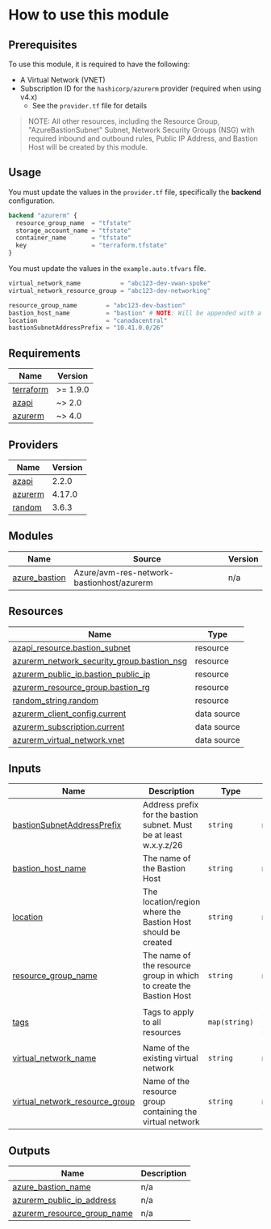 # How to use this module

## Prerequisites

To use this module, it is required to have the following:

- A Virtual Network (VNET)
- Subscription ID for the `hashicorp/azurerm` provider (required when using v4.x)
  - See the `provider.tf` file for details

> NOTE: All other resources, including the Resource Group, "AzureBastionSubnet" Subnet, Network Security Groups (NSG) with required inbound and outbound rules, Public IP Address, and Bastion Host will be created by this module.

## Usage

You must update the values in the `provider.tf` file, specifically the **backend** configuration.

```terraform
backend "azurerm" {
  resource_group_name  = "tfstate"
  storage_account_name = "tfstate"
  container_name       = "tfstate"
  key                  = "terraform.tfstate"
}
```

You must update the values in the `example.auto.tfvars` file.

```terraform
virtual_network_name           = "abc123-dev-vwan-spoke"
virtual_network_resource_group = "abc123-dev-networking"

resource_group_name        = "abc123-dev-bastion"
bastion_host_name          = "bastion" # NOTE: Will be appended with a random string
location                   = "canadacentral"
bastionSubnetAddressPrefix = "10.41.0.0/26"
```

<!-- BEGIN_TF_DOCS -->
## Requirements

| Name | Version |
|------|---------|
| <a name="requirement_terraform"></a> [terraform](#requirement\_terraform) | >= 1.9.0 |
| <a name="requirement_azapi"></a> [azapi](#requirement\_azapi) | ~> 2.0 |
| <a name="requirement_azurerm"></a> [azurerm](#requirement\_azurerm) | ~> 4.0 |

## Providers

| Name | Version |
|------|---------|
| <a name="provider_azapi"></a> [azapi](#provider\_azapi) | 2.2.0 |
| <a name="provider_azurerm"></a> [azurerm](#provider\_azurerm) | 4.17.0 |
| <a name="provider_random"></a> [random](#provider\_random) | 3.6.3 |

## Modules

| Name | Source | Version |
|------|--------|---------|
| <a name="module_azure_bastion"></a> [azure\_bastion](#module\_azure\_bastion) | Azure/avm-res-network-bastionhost/azurerm | n/a |

## Resources

| Name | Type |
|------|------|
| [azapi_resource.bastion_subnet](https://registry.terraform.io/providers/Azure/azapi/latest/docs/resources/resource) | resource |
| [azurerm_network_security_group.bastion_nsg](https://registry.terraform.io/providers/hashicorp/azurerm/latest/docs/resources/network_security_group) | resource |
| [azurerm_public_ip.bastion_public_ip](https://registry.terraform.io/providers/hashicorp/azurerm/latest/docs/resources/public_ip) | resource |
| [azurerm_resource_group.bastion_rg](https://registry.terraform.io/providers/hashicorp/azurerm/latest/docs/resources/resource_group) | resource |
| [random_string.random](https://registry.terraform.io/providers/hashicorp/random/latest/docs/resources/string) | resource |
| [azurerm_client_config.current](https://registry.terraform.io/providers/hashicorp/azurerm/latest/docs/data-sources/client_config) | data source |
| [azurerm_subscription.current](https://registry.terraform.io/providers/hashicorp/azurerm/latest/docs/data-sources/subscription) | data source |
| [azurerm_virtual_network.vnet](https://registry.terraform.io/providers/hashicorp/azurerm/latest/docs/data-sources/virtual_network) | data source |

## Inputs

| Name | Description | Type | Default | Required |
|------|-------------|------|---------|:--------:|
| <a name="input_bastionSubnetAddressPrefix"></a> [bastionSubnetAddressPrefix](#input\_bastionSubnetAddressPrefix) | Address prefix for the bastion subnet. Must be at least w.x.y.z/26 | `string` | n/a | yes |
| <a name="input_bastion_host_name"></a> [bastion\_host\_name](#input\_bastion\_host\_name) | The name of the Bastion Host | `string` | n/a | yes |
| <a name="input_location"></a> [location](#input\_location) | The location/region where the Bastion Host should be created | `string` | n/a | yes |
| <a name="input_resource_group_name"></a> [resource\_group\_name](#input\_resource\_group\_name) | The name of the resource group in which to create the Bastion Host | `string` | n/a | yes |
| <a name="input_tags"></a> [tags](#input\_tags) | Tags to apply to all resources | `map(string)` | <pre>{<br/>  "Environment": "Bastion"<br/>}</pre> | no |
| <a name="input_virtual_network_name"></a> [virtual\_network\_name](#input\_virtual\_network\_name) | Name of the existing virtual network | `string` | n/a | yes |
| <a name="input_virtual_network_resource_group"></a> [virtual\_network\_resource\_group](#input\_virtual\_network\_resource\_group) | Name of the resource group containing the virtual network | `string` | n/a | yes |

## Outputs

| Name | Description |
|------|-------------|
| <a name="output_azure_bastion_name"></a> [azure\_bastion\_name](#output\_azure\_bastion\_name) | n/a |
| <a name="output_azurerm_public_ip_address"></a> [azurerm\_public\_ip\_address](#output\_azurerm\_public\_ip\_address) | n/a |
| <a name="output_azurerm_resource_group_name"></a> [azurerm\_resource\_group\_name](#output\_azurerm\_resource\_group\_name) | n/a |
<!-- END_TF_DOCS -->
